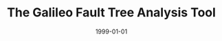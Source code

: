 ---
title: "The Galileo Fault Tree Analysis Tool"
date: 1999-01-01
venue: "Digest of Papers: FTCS-29, The Twenty-Ninth Annual International Symposium on Fault-Tolerant Computing, Madison, Wisconsin, USA, June 15-18, 1999"
paperurl: https://doi.org/10.1109/FTCS.1999.781056
authors: "Kevin J Sullivan, Joanne Bechta Dugan and David Coppit"
awards: ""
---